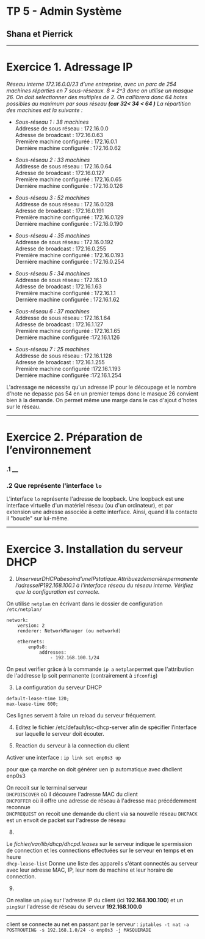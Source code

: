 # TP 5 - Admin Système
## Shana et Pierrick

----
# Exercice 1. Adressage IP


_Réseau interne 172.16.0.0/23 d’une entreprise, avec un parc de 254 machines réparties en 7 sous-réseaux. 8 = 2^3 donc on utilise un masque 26. On doit selectionner des multiples de 2. On callibrera donc 64 hotes possibles au maximum par sous réseau **(car 32< 34 < 64 )** La répartition des machines est la suivante :_
- _Sous-réseau 1 : 38 machines_  
Addresse de sous réseau : 172.16.0.0   
Adresse de broadcast :  172.16.0.63  
Première machine configuréé : 172.16.0.1   
Dernière machine configurée : 172.16.0.62  

- _Sous-réseau 2 : 33 machines_   
Addresse de sous réseau : 172.16.0.64  
Adresse de broadcast : 172.16.0.127  
Première machine configuréé : 172.16.0.65  
Dernière machine configurée : 172.16.0.126     

- _Sous-réseau 3 : 52 machines_    
Addresse de sous réseau : 172.16.0.128   
Adresse de broadcast :  172.16.0.191  
Première machine configuréé : 172.16.0.129   
Dernière machine configurée : 172.16.0.190   

- _Sous-réseau 4 : 35 machines_   
Addresse de sous réseau : 172.16.0.192  
Adresse de broadcast : 172.16.0.255     
Première machine configuréé : 172.16.0.193     
Dernière machine configurée : 172.16.0.254   

- _Sous-réseau 5 : 34 machines_   
Addresse de sous réseau :  172.16.1.0  
Adresse de broadcast :  172.16.1.63    
Première machine configuréé : 172.16.1.1        
Dernière machine configurée : 172.16.1.62     

- _Sous-réseau 6 : 37 machines_    
Addresse de sous réseau : 172.16.1.64  
Adresse de broadcast : 172.16.1.127    
Première machine configuréé : 172.16.1.65      
Dernière machine configurée :172.16.1.126    

- _Sous-réseau 7 : 25 machines_   
Addresse de sous réseau : 172.16.1.128  
Adresse de broadcast :  172.16.1.255  
Première machine configuréé :172.16.1.193     
Dernière machine configurée :172.16.1.254   

L'adressage ne nécessite qu'un adresse IP pour le découpage et le nombre d'hote ne depasse pas 54 en un premier temps donc le masque 26 convient bien à la demande. 
On permet même une marge dans le cas d'ajout d'hotes sur le réseau. 

----

# Exercice 2. Préparation de l’environnement

### .1 __
### .2 Que représente l'interface `lo`


L'interface `lo` représente l'adresse de loopback. Une loopback est une interface virtuelle d'un matériel réseau (ou d'un ordinateur), et par extension une adresse associée à cette interface. Ainsi, quand il la contacte il "boucle" sur lui-même.

----
# Exercice 3. Installation du serveur DHCP

2. _UnserveurDHCPabesoind’uneIPstatique.Attribuezdemanièrepermanentel’adresseIP192.168.100.1 à l’interface réseau du réseau interne. Vérifiez que la configuration est correcte._

On utilise `netplan` en écrivant dans le dossier de configuration `/etc/netplan/`

```
network:
    version: 2
    renderer: NetworkManager (ou networkd)

    ethernets:
        enp0s8:
            addresses:
                - 192.168.100.1/24
```
On peut verifier grâce à la commande `ip a`
`netplan`permet que l'attribution de l'addresse Ip soit permanente (contrairement à `ifconfig`)

3. La configuration du serveur DHCP

```
default-lease-time 120;
max-lease-time 600;
```
Ces lignes servent à faire un reload du serveur fréquement.

4. Editez le fichier /etc/default/isc-dhcp-server afin de spécifier l’interface sur laquelle le serveur doit écouter.

7. Reaction du serveur à la connection du client 

Activer une interface : `ip link set enp0s3 up`

pour que ça marche on doit générer uen ip automatique avec dhclient enp0s3

On recoit sur le terminal serveur   
`DHCPDISCOVER` où il découvre   l'adresse MAC du client     
`DHCPOFFER` où il offre une adresse de réseau à l'adresse mac précédemment reconnue  
`DHCPREQUEST` on recoit une demande du client via sa nouvelle réseau   `DHCPACK` est un envoit de packet sur l'adresse de réseau 


8. 
Le _fichier/var/lib/dhcp/dhcpd.leases_ sur le serveur indique le spermission de connection et les connections effectuées sur le serveur en temps et en heure   
 `dhcp-lease-list`
Donne une liste des appareils s'étant connectés au serveur avec leur adresse MAC, IP, leur nom de machine et leur horaire de connection.

9. 
On realise un `ping` sur l'adresse IP du client (ici **192.168.100.100**) et un `ping`sur l'adresse de réseau du serveur **192.168.100.0**




----
client se connecte au net en passant par le serveur : `iptables -t nat -a POSTROUTING -s 192.168.1.0/24 -o enp0s3 -j MASQUERADE`
